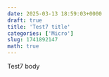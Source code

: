 ```yaml
---
date: 2025-03-13 18:59:03+0000
draft: true
title: 'Test7 title'
categories: ['Micro']
slug: 1741892147
math: true
---
```


Test7 body